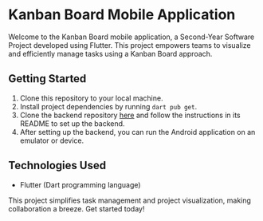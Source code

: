# Kanban Board Mobile Application

Welcome to the Kanban Board mobile application, a Second-Year Software Project developed using Flutter. This project empowers teams to visualize and efficiently manage tasks using a Kanban Board approach.

## Getting Started

1. Clone this repository to your local machine.
2. Install project dependencies by running `dart pub get`.
3. Clone the backend repository [here](https://github.com/UserSampath/Lenzz-SPMS) and follow the instructions in its README to set up the backend.
4. After setting up the backend, you can run the Android application on an emulator or device.

## Technologies Used
- Flutter (Dart programming language)

This project simplifies task management and project visualization, making collaboration a breeze. Get started today!

